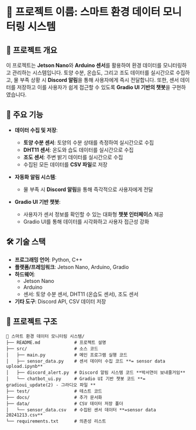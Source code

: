 # 🌱 **프로젝트 이름: 스마트 환경 데이터 모니터링 시스템**

## 📖 **프로젝트 개요**
이 프로젝트는 **Jetson Nano**와 **Arduino 센서**를 활용하여 환경 데이터를 모니터링하고 관리하는 시스템입니다. 
토양 수분, 온습도, 그리고 조도 데이터를 실시간으로 수집하고, 물 부족 상황 시 **Discord 알림**을 통해 사용자에게 즉시 전달합니다. 또한, 센서 데이터를 저장하고 이를 사용자가 쉽게 접근할 수 있도록 **Gradio UI 기반의 챗봇**을 구현하였습니다.

## 🚀 **주요 기능**
- **데이터 수집 및 저장**:
  - **토양 수분 센서**: 토양의 수분 상태를 측정하여 실시간으로 수집
  - **DHT11 센서**: 온도와 습도 데이터를 실시간으로 수집
  - **조도 센서**: 주변 밝기 데이터를 실시간으로 수집
  - 수집된 모든 데이터를 **CSV 파일**로 저장

- **자동화 알림 시스템**:
  - 물 부족 시 **Discord 알림**을 통해 즉각적으로 사용자에게 전달

- **Gradio UI 기반 챗봇**:
  - 사용자가 센서 정보를 확인할 수 있는 대화형 **챗봇 인터페이스** 제공
  - Gradio UI를 통해 데이터를 시각화하고 사용자 접근성 강화

## 🛠️ **기술 스택**
- **프로그래밍 언어**: Python, C++
- **플랫폼/프레임워크**: Jetson Nano, Arduino, Gradio
- **하드웨어**:
  - Jetson Nano
  - Arduino
  - 센서: 토양 수분 센서, DHT11 (온습도 센서), 조도 센서
- **기타 도구**: Discord API, CSV 데이터 저장

## 📂 **프로젝트 구조**
```plaintext
📁 스마트 환경 데이터 모니터링 시스템/
├── README.md             # 프로젝트 설명
├── src/                  # 소스 코드
│   ├── main.py           # 메인 프로그램 실행 코드 
│   ├── sensor_data.py    # 센서 데이터 수집 코드 **= sensor data upload.ipynb**
│   ├── discord_alert.py  # Discord 알림 시스템 코드 **박서연이 보내줄거임**
│   └── chatbot_ui.py     # Gradio UI 기반 챗봇 코드 **= gradioui_update(2) - 그라디오 파일 **
├── test/                 # 테스트 코드
├── docs/                 # 추가 문서화 
├── data/                 # CSV 데이터 저장 폴더 
│   └── sensor_data.csv   # 수집된 센서 데이터 **=sensor data 20241213.csv**
└── requirements.txt      # 의존성 리스트
